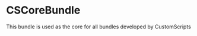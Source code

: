 CSCoreBundle
============

This bundle is used as the core for all bundles developed by CustomScripts